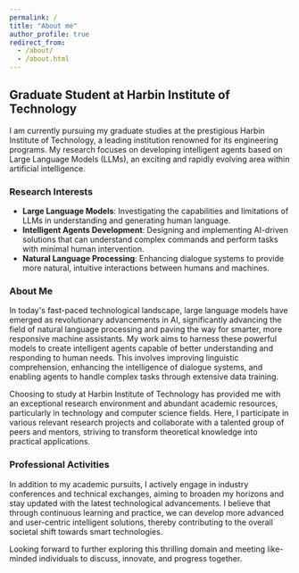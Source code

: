 ```yaml
---
permalink: /
title: "About me"
author_profile: true
redirect_from: 
  - /about/
  - /about.html
---
```


## Graduate Student at Harbin Institute of Technology

I am currently pursuing my graduate studies at the prestigious Harbin Institute of Technology, a leading institution renowned for its engineering programs. My research focuses on developing intelligent agents based on Large Language Models (LLMs), an exciting and rapidly evolving area within artificial intelligence.

### Research Interests

- **Large Language Models**: Investigating the capabilities and limitations of LLMs in understanding and generating human language.
- **Intelligent Agents Development**: Designing and implementing AI-driven solutions that can understand complex commands and perform tasks with minimal human intervention.
- **Natural Language Processing**: Enhancing dialogue systems to provide more natural, intuitive interactions between humans and machines.

### About Me

In today's fast-paced technological landscape, large language models have emerged as revolutionary advancements in AI, significantly advancing the field of natural language processing and paving the way for smarter, more responsive machine assistants. My work aims to harness these powerful models to create intelligent agents capable of better understanding and responding to human needs. This involves improving linguistic comprehension, enhancing the intelligence of dialogue systems, and enabling agents to handle complex tasks through extensive data training.

Choosing to study at Harbin Institute of Technology has provided me with an exceptional research environment and abundant academic resources, particularly in technology and computer science fields. Here, I participate in various relevant research projects and collaborate with a talented group of peers and mentors, striving to transform theoretical knowledge into practical applications.

### Professional Activities

In addition to my academic pursuits, I actively engage in industry conferences and technical exchanges, aiming to broaden my horizons and stay updated with the latest technological advancements. I believe that through continuous learning and practice, we can develop more advanced and user-centric intelligent solutions, thereby contributing to the overall societal shift towards smart technologies.

Looking forward to further exploring this thrilling domain and meeting like-minded individuals to discuss, innovate, and progress together.
